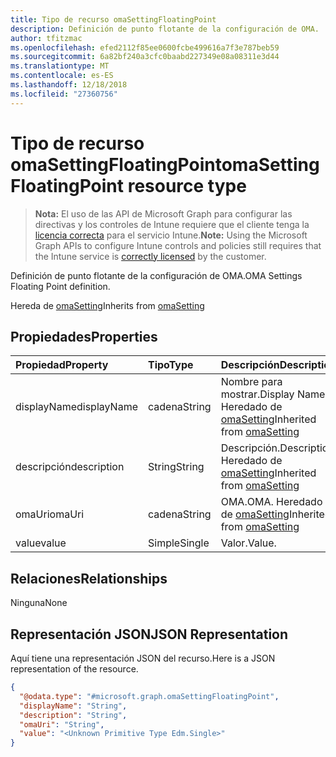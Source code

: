 ```yaml
---
title: Tipo de recurso omaSettingFloatingPoint
description: Definición de punto flotante de la configuración de OMA.
author: tfitzmac
ms.openlocfilehash: efed2112f85ee0600fcbe499616a7f3e787beb59
ms.sourcegitcommit: 6a82bf240a3cfc0baabd227349e08a08311e3d44
ms.translationtype: MT
ms.contentlocale: es-ES
ms.lasthandoff: 12/18/2018
ms.locfileid: "27360756"
---
```

# <a name="omasettingfloatingpoint-resource-type"></a><span data-ttu-id="0462e-103">Tipo de recurso omaSettingFloatingPoint</span><span class="sxs-lookup"><span data-stu-id="0462e-103">omaSettingFloatingPoint resource type</span></span>

> <span data-ttu-id="0462e-104">**Nota:** El uso de las API de Microsoft Graph para configurar las directivas y los controles de Intune requiere que el cliente tenga la [licencia correcta](https://go.microsoft.com/fwlink/?linkid=839381) para el servicio Intune.</span><span class="sxs-lookup"><span data-stu-id="0462e-104">**Note:** Using the Microsoft Graph APIs to configure Intune controls and policies still requires that the Intune service is [correctly licensed](https://go.microsoft.com/fwlink/?linkid=839381) by the customer.</span></span>

<span data-ttu-id="0462e-105">Definición de punto flotante de la configuración de OMA.</span><span class="sxs-lookup"><span data-stu-id="0462e-105">OMA Settings Floating Point definition.</span></span>

<span data-ttu-id="0462e-106">Hereda de [omaSetting](../resources/intune-deviceconfig-omasetting.md)</span><span class="sxs-lookup"><span data-stu-id="0462e-106">Inherits from [omaSetting](../resources/intune-deviceconfig-omasetting.md)</span></span>

## <a name="properties"></a><span data-ttu-id="0462e-107">Propiedades</span><span class="sxs-lookup"><span data-stu-id="0462e-107">Properties</span></span>
|<span data-ttu-id="0462e-108">Propiedad</span><span class="sxs-lookup"><span data-stu-id="0462e-108">Property</span></span>|<span data-ttu-id="0462e-109">Tipo</span><span class="sxs-lookup"><span data-stu-id="0462e-109">Type</span></span>|<span data-ttu-id="0462e-110">Descripción</span><span class="sxs-lookup"><span data-stu-id="0462e-110">Description</span></span>|
|:---|:---|:---|
|<span data-ttu-id="0462e-111">displayName</span><span class="sxs-lookup"><span data-stu-id="0462e-111">displayName</span></span>|<span data-ttu-id="0462e-112">cadena</span><span class="sxs-lookup"><span data-stu-id="0462e-112">String</span></span>|<span data-ttu-id="0462e-113">Nombre para mostrar.</span><span class="sxs-lookup"><span data-stu-id="0462e-113">Display Name.</span></span> <span data-ttu-id="0462e-114">Heredado de [omaSetting](../resources/intune-deviceconfig-omasetting.md)</span><span class="sxs-lookup"><span data-stu-id="0462e-114">Inherited from [omaSetting](../resources/intune-deviceconfig-omasetting.md)</span></span>|
|<span data-ttu-id="0462e-115">descripción</span><span class="sxs-lookup"><span data-stu-id="0462e-115">description</span></span>|<span data-ttu-id="0462e-116">String</span><span class="sxs-lookup"><span data-stu-id="0462e-116">String</span></span>|<span data-ttu-id="0462e-117">Descripción.</span><span class="sxs-lookup"><span data-stu-id="0462e-117">Description.</span></span> <span data-ttu-id="0462e-118">Heredado de [omaSetting](../resources/intune-deviceconfig-omasetting.md)</span><span class="sxs-lookup"><span data-stu-id="0462e-118">Inherited from [omaSetting](../resources/intune-deviceconfig-omasetting.md)</span></span>|
|<span data-ttu-id="0462e-119">omaUri</span><span class="sxs-lookup"><span data-stu-id="0462e-119">omaUri</span></span>|<span data-ttu-id="0462e-120">cadena</span><span class="sxs-lookup"><span data-stu-id="0462e-120">String</span></span>|<span data-ttu-id="0462e-121">OMA.</span><span class="sxs-lookup"><span data-stu-id="0462e-121">OMA.</span></span> <span data-ttu-id="0462e-122">Heredado de [omaSetting](../resources/intune-deviceconfig-omasetting.md)</span><span class="sxs-lookup"><span data-stu-id="0462e-122">Inherited from [omaSetting](../resources/intune-deviceconfig-omasetting.md)</span></span>|
|<span data-ttu-id="0462e-123">value</span><span class="sxs-lookup"><span data-stu-id="0462e-123">value</span></span>|<span data-ttu-id="0462e-124">Simple</span><span class="sxs-lookup"><span data-stu-id="0462e-124">Single</span></span>|<span data-ttu-id="0462e-125">Valor.</span><span class="sxs-lookup"><span data-stu-id="0462e-125">Value.</span></span>|

## <a name="relationships"></a><span data-ttu-id="0462e-126">Relaciones</span><span class="sxs-lookup"><span data-stu-id="0462e-126">Relationships</span></span>
<span data-ttu-id="0462e-127">Ninguna</span><span class="sxs-lookup"><span data-stu-id="0462e-127">None</span></span>
## <a name="json-representation"></a><span data-ttu-id="0462e-128">Representación JSON</span><span class="sxs-lookup"><span data-stu-id="0462e-128">JSON Representation</span></span>
<span data-ttu-id="0462e-129">Aquí tiene una representación JSON del recurso.</span><span class="sxs-lookup"><span data-stu-id="0462e-129">Here is a JSON representation of the resource.</span></span>
<!-- {
  "blockType": "resource",
  "@odata.type": "microsoft.graph.omaSettingFloatingPoint"
}
-->
``` json
{
  "@odata.type": "#microsoft.graph.omaSettingFloatingPoint",
  "displayName": "String",
  "description": "String",
  "omaUri": "String",
  "value": "<Unknown Primitive Type Edm.Single>"
}
```



